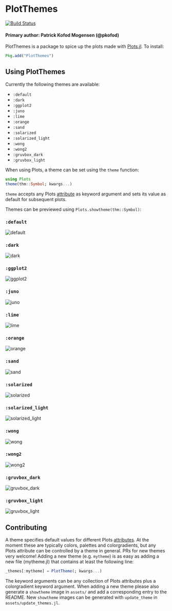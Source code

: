 # PlotThemes

[![Build Status](https://travis-ci.org/JuliaPlots/PlotThemes.jl.svg?branch=master)](https://travis-ci.org/JuliaPlots/PlotThemes.jl)

#### Primary author: Patrick Kofod Mogensen (@pkofod)

PlotThemes is a package to spice up the plots made with [Plots.jl](https://github.com/tbreloff/Plots.jl). To install:

```julia
Pkg.add("PlotThemes")
```

## Using PlotThemes

Currently the following themes are available:
- `:default`
- `:dark`
- `:ggplot2`
- `:juno`
- `:lime`
- `:orange`
- `:sand`
- `:solarized`
- `:solarized_light`
- `:wong`
- `:wong2`
- `:gruvbox_dark`
- `:gruvbox_light`

When using Plots, a theme can be set using the `theme` function:
```julia
using Plots
theme(thm::Symbol; kwargs...)
```
`theme` accepts any Plots [attribute](http://docs.juliaplots.org/attributes/) as keyword argument and sets its value as default for subsequent plots.

Themes can be previewed using `Plots.showtheme(thm::Symbol)`:

### `:default`
![default](assets/default.png)

### `:dark`
![dark](assets/dark.png)

### `:ggplot2`
![ggplot2](assets/ggplot2.png)

### `:juno`
![juno](assets/juno.png)

### `:lime`
![lime](assets/lime.png)

### `:orange`
![orange](assets/orange.pngg)

### `:sand`
![sand](assets/sand.png)

### `:solarized`
![solarized](assets/solarized.png)

### `:solarized_light`
![solarized_light](assets/solarized_light.png)

### `:wong`
![wong](assets/wong.png)

### `:wong2`
![wong2](assets/wong2.png)

### `:gruvbox_dark`
![gruvbox_dark](assets/gruvbox_dark.png)

### `:gruvbox_light`
![gruvbox_light](assets/gruvbox_light.png)

## Contributing
A theme specifies default values for different Plots [attributes](http://docs.juliaplots.org/attributes/).
At the moment these are typically colors, palettes and colorgradients, but any Plots attribute can be controlled by a theme in general.
PRs for new themes very welcome! Adding a new theme (e.g. `mytheme`) is as easy as adding a new file (mytheme.jl) that contains at least the following line:
```julia
_themes[:mytheme] = PlotTheme(; kwargs...)
```
The keyword arguments can be any collection of Plots attributes plus a colorgradient keyword argument.
When adding a new theme please also generate a `showtheme` image in `assets/` and add a corresponding entry to the README.
New `showtheme` images can be generated with `update_theme` in `assets/update_themes.jl`.
